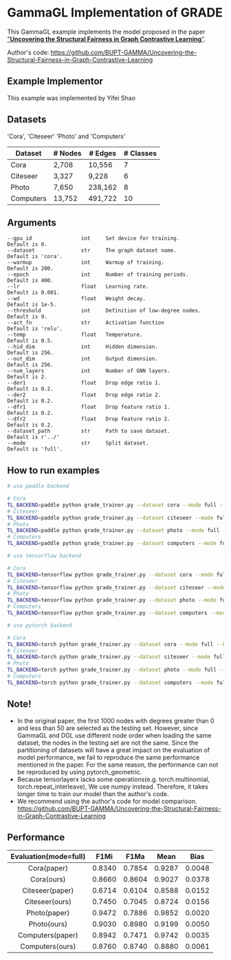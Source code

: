 # GammaGL Implementation of GRADE
This GammaGL example implements the model proposed in the paper ["**Uncovering the Structural Fairness in Graph Contrastive Learning**"](https://arxiv.org/abs/2210.03011).

Author's code: https://github.com/BUPT-GAMMA/Uncovering-the-Structural-Fairness-in-Graph-Contrastive-Learning

## Example Implementor

This example was implemented by Yifei Shao

## Datasets

'Cora', 'Citeseer' 'Photo' and 'Computers'

| Dataset  | # Nodes | # Edges | # Classes |
| -------- | ------- | ------- | --------- |
| Cora     | 2,708   | 10,556  | 7         |
| Citeseer | 3,327   | 9,228   | 6         |
| Photo    | 7,650   | 238,162 | 8         |
| Computers| 13,752  | 491,722 | 10        |


## Arguments

```
--gpu_id                int     Set device for training.               Default is 0.
--dataset               str     The graph dataset name.                Default is 'cora'.
--warmup                int     Warmup of training.                    Default is 200.
--epoch                 int     Number of training periods.            Default is 400.
--lr                    float   Learning rate.                         Default is 0.001.
--wd                    float   Weight decay.                          Default is 1e-5.
--threshold             int     Definition of low-degree nodes.        Default is 9.
--act_fn                str     Activation function                    Default is 'relu'.
--temp                  float   Temperature.                           Default is 0.5.
--hid_dim               int     Hidden dimension.                      Default is 256.
--out_dim               int     Output dimension.                      Default is 256.
--num_layers            int     Number of GNN layers.                  Default is 2.
--der1                  float   Drop edge ratio 1.                     Default is 0.2. 
--der2                  float   Drop edge ratio 2.                     Default is 0.2. 
--dfr1                  float   Drop feature ratio 1.                  Default is 0.2. 
--dfr2                  float   Drop feature ratio 2.                  Default is 0.2. 
--dataset_path          str     Path to save dataset.                  Default is r'../'
--mode                  str     Split dataset.                         Default is 'full'.
```

## How to run examples

```bash
# use paddle backend

# Cora 
TL_BACKEND=paddle python grade_trainer.py --dataset cora --mode full --hid_dim 256 --out_dim 256 --act_fn relu --temp 0.8 --gpu_id (up to you)
# Citeseer
TL_BACKEND=paddle python grade_trainer.py --dataset citeseer --mode full --hid_dim 256 --out_dim 256 --act_fn relu --temp 1.7 --gpu_id (up to you)
# Photo
TL_BACKEND=paddle python grade_trainer.py --dataset photo --mode full --hid_dim 512 --out_dim 512 --act_fn relu --temp 0.8 --gpu_id (up to you)
# Computers
TL_BACKEND=paddle python grade_trainer.py --dataset computers --mode full --hid_dim 800 --out_dim 800 --act_fn prelu --temp 1.1 --gpu_id (up to you)
```
```bash
# use tensorflow backend

# Cora 
TL_BACKEND=tensorflow python grade_trainer.py --dataset cora --mode full --hid_dim 256 --out_dim 256 --act_fn relu --temp 0.8 --gpu_id (up to you)
# Citeseer
TL_BACKEND=tensorflow python grade_trainer.py --dataset citeseer --mode full --hid_dim 256 --out_dim 256 --act_fn relu --temp 1.7 --gpu_id (up to you)
# Photo
TL_BACKEND=tensorflow python grade_trainer.py --dataset photo --mode full --hid_dim 512 --out_dim 512 --act_fn relu --temp 0.8 --gpu_id (up to you)
# Computers
TL_BACKEND=tensorflow python grade_trainer.py --dataset computers --mode full --hid_dim 800 --out_dim 800 --act_fn prelu --temp 1.1 --gpu_id (up to you)

```
```bash 
# use pytorch backend

# Cora 
TL_BACKEND=torch python grade_trainer.py --dataset cora --mode full --hid_dim 256 --out_dim 256 --act_fn relu --temp 0.8 --gpu_id (up to you)
# Citeseer
TL_BACKEND=torch python grade_trainer.py --dataset citeseer --mode full --hid_dim 256 --out_dim 256 --act_fn relu --temp 1.7 --gpu_id (up to you)
# Photo
TL_BACKEND=torch python grade_trainer.py --dataset photo --mode full --hid_dim 512 --out_dim 512 --act_fn relu --temp 0.8 --gpu_id (up to you)
# Computers
TL_BACKEND=torch python grade_trainer.py --dataset computers --mode full --hid_dim 800 --out_dim 800 --act_fn prelu --temp 1.1 --gpu_id (up to you)


```
## Note!
* In the original paper, the first 1000 nodes with degrees greater than 0 and less than 50 are selected as the testing set. However, since GammaGL and DGL use different node order when loading the same dataset,
the nodes in the testing set are not the same. Since the partitioning of datasets will have a great impact on the evaluation of model performance, we fail to reproduce the same performance mentioned in the paper. For the same reason, the performance can not be reproduced by using pytorch_geometric.
* Because tensorlayerx lacks some operations(e.g. torch.multinomial, torch.repeat_interleave), We use numpy instead. Therefore, it takes longer time to train our model than the author's code. 
* We recommend using the author's code for model comparison. https://github.com/BUPT-GAMMA/Uncovering-the-Structural-Fairness-in-Graph-Contrastive-Learning
## 	Performance

| Evaluation(mode=full) |   F1Mi   |   F1Ma   |   Mean   |   Bias   |
| :-------------------: | :------: | :------: | :------: | :------: |
|   Cora(paper)         |  0.8340  |  0.7854  |  0.9287  |  0.0048  |
|   Cora(ours)          |  0.8660  |  0.8604  |  0.9027  |  0.0378  |
|   Citeseer(paper)     |  0.6714  |  0.6104  |  0.8588  |  0.0152  |
|   Citeseer(ours)      |  0.7450  |  0.7045  |  0.8724  |  0.0156  |
|   Photo(paper)        |  0.9472  |  0.7886  |  0.9852  |  0.0020  |
|   Photo(ours)         |  0.9030  |  0.8980  |  0.9199  |  0.0050  |
|   Computers(paper)    |  0.8942  |  0.7471  |  0.9742  |  0.0035  |
|   Computers(ours)     |  0.8760  |  0.8740  |  0.8880  |  0.0061  |

